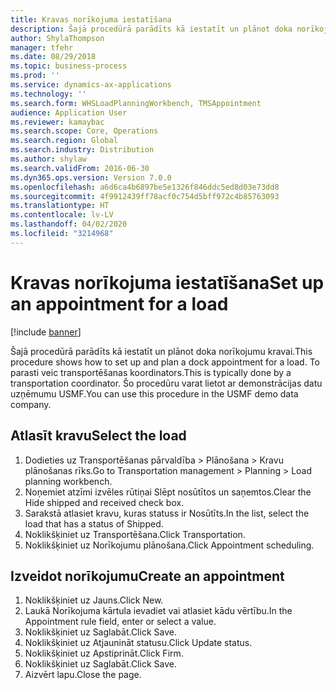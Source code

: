 ```yaml
---
title: Kravas norīkojuma iestatīšana
description: Šajā procedūrā parādīts kā iestatīt un plānot doka norīkojumu kravai.
author: ShylaThompson
manager: tfehr
ms.date: 08/29/2018
ms.topic: business-process
ms.prod: ''
ms.service: dynamics-ax-applications
ms.technology: ''
ms.search.form: WHSLoadPlanningWorkbench, TMSAppointment
audience: Application User
ms.reviewer: kamaybac
ms.search.scope: Core, Operations
ms.search.region: Global
ms.search.industry: Distribution
ms.author: shylaw
ms.search.validFrom: 2016-06-30
ms.dyn365.ops.version: Version 7.0.0
ms.openlocfilehash: a6d6ca4b6897be5e1326f846ddc5ed8d03e73dd8
ms.sourcegitcommit: 4f9912439ff78acf0c754d5bff972c4b85763093
ms.translationtype: HT
ms.contentlocale: lv-LV
ms.lasthandoff: 04/02/2020
ms.locfileid: "3214968"
---
```

# <a name="set-up-an-appointment-for-a-load"></a><span data-ttu-id="677e7-103">Kravas norīkojuma iestatīšana</span><span class="sxs-lookup"><span data-stu-id="677e7-103">Set up an appointment for a load</span></span>

[!include [banner](../../includes/banner.md)]

<span data-ttu-id="677e7-104">Šajā procedūrā parādīts kā iestatīt un plānot doka norīkojumu kravai.</span><span class="sxs-lookup"><span data-stu-id="677e7-104">This procedure shows how to set up and plan a dock appointment for a load.</span></span> <span data-ttu-id="677e7-105">To parasti veic transportēšanas koordinators.</span><span class="sxs-lookup"><span data-stu-id="677e7-105">This is typically done by a transportation coordinator.</span></span> <span data-ttu-id="677e7-106">Šo procedūru varat lietot ar demonstrācijas datu uzņēmumu USMF.</span><span class="sxs-lookup"><span data-stu-id="677e7-106">You can use this procedure in the USMF demo data company.</span></span>


## <a name="select-the-load"></a><span data-ttu-id="677e7-107">Atlasīt kravu</span><span class="sxs-lookup"><span data-stu-id="677e7-107">Select the load</span></span>
1. <span data-ttu-id="677e7-108">Dodieties uz Transportēšanas pārvaldība > Plānošana > Kravu plānošanas rīks.</span><span class="sxs-lookup"><span data-stu-id="677e7-108">Go to Transportation management > Planning > Load planning workbench.</span></span>
2. <span data-ttu-id="677e7-109">Noņemiet atzīmi izvēles rūtiņai Slēpt nosūtītos un saņemtos.</span><span class="sxs-lookup"><span data-stu-id="677e7-109">Clear the Hide shipped and received check box.</span></span>
3. <span data-ttu-id="677e7-110">Sarakstā atlasiet kravu, kuras statuss ir Nosūtīts.</span><span class="sxs-lookup"><span data-stu-id="677e7-110">In the list, select the load that has a status of Shipped.</span></span>
4. <span data-ttu-id="677e7-111">Noklikšķiniet uz Transportēšana.</span><span class="sxs-lookup"><span data-stu-id="677e7-111">Click Transportation.</span></span>
5. <span data-ttu-id="677e7-112">Noklikšķiniet uz Norīkojumu plānošana.</span><span class="sxs-lookup"><span data-stu-id="677e7-112">Click Appointment scheduling.</span></span>

## <a name="create-an-appointment"></a><span data-ttu-id="677e7-113">Izveidot norīkojumu</span><span class="sxs-lookup"><span data-stu-id="677e7-113">Create an appointment</span></span>
1. <span data-ttu-id="677e7-114">Noklikšķiniet uz Jauns.</span><span class="sxs-lookup"><span data-stu-id="677e7-114">Click New.</span></span>
2. <span data-ttu-id="677e7-115">Laukā Norīkojuma kārtula ievadiet vai atlasiet kādu vērtību.</span><span class="sxs-lookup"><span data-stu-id="677e7-115">In the Appointment rule field, enter or select a value.</span></span>
3. <span data-ttu-id="677e7-116">Noklikšķiniet uz Saglabāt.</span><span class="sxs-lookup"><span data-stu-id="677e7-116">Click Save.</span></span>
4. <span data-ttu-id="677e7-117">Noklikšķiniet uz Atjaunināt statusu.</span><span class="sxs-lookup"><span data-stu-id="677e7-117">Click Update status.</span></span>
5. <span data-ttu-id="677e7-118">Noklikšķiniet uz Apstiprināt.</span><span class="sxs-lookup"><span data-stu-id="677e7-118">Click Firm.</span></span>
6. <span data-ttu-id="677e7-119">Noklikšķiniet uz Saglabāt.</span><span class="sxs-lookup"><span data-stu-id="677e7-119">Click Save.</span></span>
7. <span data-ttu-id="677e7-120">Aizvērt lapu.</span><span class="sxs-lookup"><span data-stu-id="677e7-120">Close the page.</span></span>

